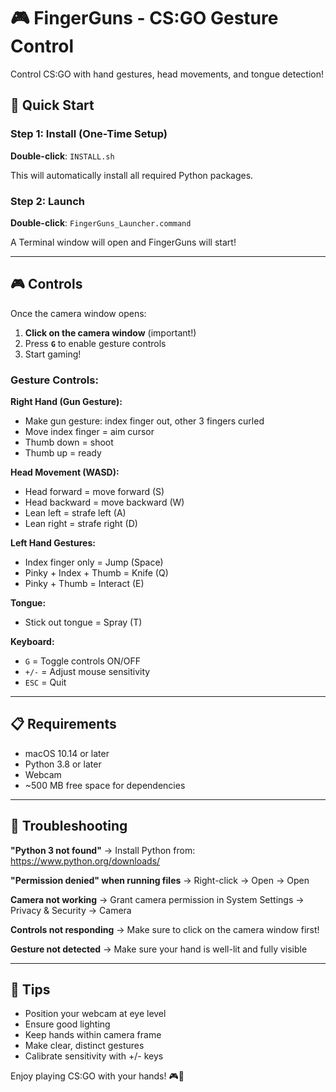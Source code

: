# 🎮 FingerGuns - CS:GO Gesture Control

Control CS:GO with hand gestures, head movements, and tongue detection!

## 🚀 Quick Start

### Step 1: Install (One-Time Setup)

**Double-click**: `INSTALL.sh`

This will automatically install all required Python packages.

### Step 2: Launch

**Double-click**: `FingerGuns_Launcher.command`

A Terminal window will open and FingerGuns will start!

---

## 🎮 Controls

Once the camera window opens:

1. **Click on the camera window** (important!)
2. Press **`G`** to enable gesture controls
3. Start gaming!

### Gesture Controls:

**Right Hand (Gun Gesture):**
- Make gun gesture: index finger out, other 3 fingers curled
- Move index finger = aim cursor
- Thumb down = shoot
- Thumb up = ready

**Head Movement (WASD):**
- Head forward = move forward (S)
- Head backward = move backward (W)
- Lean left = strafe left (A)
- Lean right = strafe right (D)

**Left Hand Gestures:**
- Index finger only = Jump (Space)
- Pinky + Index + Thumb = Knife (Q)
- Pinky + Thumb = Interact (E)

**Tongue:**
- Stick out tongue = Spray (T)

**Keyboard:**
- `G` = Toggle controls ON/OFF
- `+/-` = Adjust mouse sensitivity
- `ESC` = Quit

---

## 📋 Requirements

- macOS 10.14 or later
- Python 3.8 or later
- Webcam
- ~500 MB free space for dependencies

---

## 🐛 Troubleshooting

**"Python 3 not found"**
→ Install Python from: https://www.python.org/downloads/

**"Permission denied" when running files**
→ Right-click → Open → Open

**Camera not working**
→ Grant camera permission in System Settings → Privacy & Security → Camera

**Controls not responding**
→ Make sure to click on the camera window first!

**Gesture not detected**
→ Make sure your hand is well-lit and fully visible

---

## 🎯 Tips

- Position your webcam at eye level
- Ensure good lighting
- Keep hands within camera frame
- Make clear, distinct gestures
- Calibrate sensitivity with +/- keys

Enjoy playing CS:GO with your hands! 🎮👋
